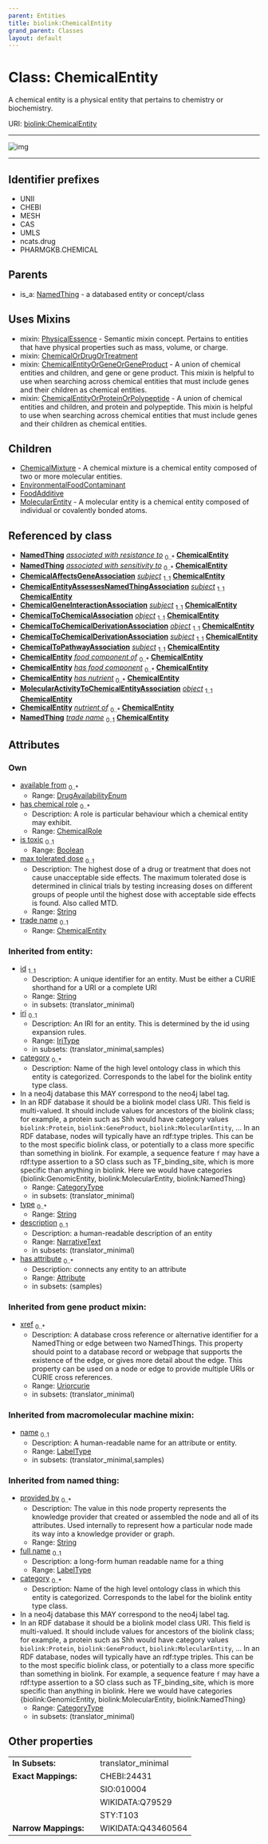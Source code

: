 ```yaml
---
parent: Entities
title: biolink:ChemicalEntity
grand_parent: Classes
layout: default
---
```


# Class: ChemicalEntity


A chemical entity is a physical entity that pertains to chemistry or biochemistry.

URI: [biolink:ChemicalEntity](https://w3id.org/biolink/vocab/ChemicalEntity)


---

![img](https://yuml.me/diagram/nofunky;dir:TB/class/[PhysicalEssence],[NamedThing],[MolecularEntity],[MolecularActivityToChemicalEntityAssociation],[FoodAdditive],[EnvironmentalFoodContaminant],[ChemicalToPathwayAssociation],[ChemicalToChemicalDerivationAssociation],[ChemicalToChemicalAssociation],[ChemicalRole],[ChemicalOrDrugOrTreatment],[ChemicalMixture],[ChemicalGeneInteractionAssociation],[ChemicalEntityOrProteinOrPolypeptide],[ChemicalEntityOrGeneOrGeneProduct],[ChemicalEntityAssessesNamedThingAssociation],[ChemicalRole]%3Chas%20chemical%20role%200..%2A-%20[ChemicalEntity%7Cavailable_from:DrugAvailabilityEnum%20%2A;max_tolerated_dose:string%20%3F;is_toxic:boolean%20%3F;provided_by(i):string%20%2A;xref(i):uriorcurie%20%2A;full_name(i):label_type%20%3F;category(i):category_type%20%2B;id(i):string;iri(i):iri_type%20%3F;type(i):string%20%2A;name(i):label_type%20%3F;description(i):narrative_text%20%3F],[ChemicalEntity]%3Ctrade%20name%200..1-%20[ChemicalEntity],[ChemicalAffectsGeneAssociation]-%20subject%201..1%3E[ChemicalEntity],[ChemicalEntityAssessesNamedThingAssociation]-%20subject%201..1%3E[ChemicalEntity],[ChemicalGeneInteractionAssociation]-%20subject%201..1%3E[ChemicalEntity],[ChemicalToChemicalAssociation]-%20object%201..1%3E[ChemicalEntity],[ChemicalToChemicalDerivationAssociation]-%20object%201..1%3E[ChemicalEntity],[ChemicalToChemicalDerivationAssociation]-%20subject%201..1%3E[ChemicalEntity],[ChemicalToPathwayAssociation]-%20subject%201..1%3E[ChemicalEntity],[MolecularActivityToChemicalEntityAssociation]-%20object%201..1%3E[ChemicalEntity],[ChemicalEntity]uses%20-.-%3E[PhysicalEssence],[ChemicalEntity]uses%20-.-%3E[ChemicalOrDrugOrTreatment],[ChemicalEntity]uses%20-.-%3E[ChemicalEntityOrGeneOrGeneProduct],[ChemicalEntity]uses%20-.-%3E[ChemicalEntityOrProteinOrPolypeptide],[ChemicalEntity]%5E-[MolecularEntity],[ChemicalEntity]%5E-[FoodAdditive],[ChemicalEntity]%5E-[EnvironmentalFoodContaminant],[ChemicalEntity]%5E-[ChemicalMixture],[NamedThing]%5E-[ChemicalEntity],[ChemicalAffectsGeneAssociation],[Attribute])

---


## Identifier prefixes

 * UNII
 * CHEBI
 * MESH
 * CAS
 * UMLS
 * ncats.drug
 * PHARMGKB.CHEMICAL

## Parents

 *  is_a: [NamedThing](NamedThing.md) - a databased entity or concept/class

## Uses Mixins

 *  mixin: [PhysicalEssence](PhysicalEssence.md) - Semantic mixin concept.  Pertains to entities that have physical properties such as mass, volume, or charge.
 *  mixin: [ChemicalOrDrugOrTreatment](ChemicalOrDrugOrTreatment.md)
 *  mixin: [ChemicalEntityOrGeneOrGeneProduct](ChemicalEntityOrGeneOrGeneProduct.md) - A union of chemical entities and children, and gene or gene product. This mixin is helpful to use when searching across chemical entities that must include genes and their children as chemical entities.
 *  mixin: [ChemicalEntityOrProteinOrPolypeptide](ChemicalEntityOrProteinOrPolypeptide.md) - A union of chemical entities and children, and protein and polypeptide. This mixin is helpful to use when searching across chemical entities that must include genes and their children as chemical entities.

## Children

 * [ChemicalMixture](ChemicalMixture.md) - A chemical mixture is a chemical entity composed of two or more molecular entities.
 * [EnvironmentalFoodContaminant](EnvironmentalFoodContaminant.md)
 * [FoodAdditive](FoodAdditive.md)
 * [MolecularEntity](MolecularEntity.md) - A molecular entity is a chemical entity composed of individual or covalently bonded atoms.

## Referenced by class

 *  **[NamedThing](NamedThing.md)** *[associated with resistance to](associated_with_resistance_to.md)*  <sub>0..\*</sub>  **[ChemicalEntity](ChemicalEntity.md)**
 *  **[NamedThing](NamedThing.md)** *[associated with sensitivity to](associated_with_sensitivity_to.md)*  <sub>0..\*</sub>  **[ChemicalEntity](ChemicalEntity.md)**
 *  **[ChemicalAffectsGeneAssociation](ChemicalAffectsGeneAssociation.md)** *[subject](subject.md)*  <sub>1..1</sub>  **[ChemicalEntity](ChemicalEntity.md)**
 *  **[ChemicalEntityAssessesNamedThingAssociation](ChemicalEntityAssessesNamedThingAssociation.md)** *[subject](subject.md)*  <sub>1..1</sub>  **[ChemicalEntity](ChemicalEntity.md)**
 *  **[ChemicalGeneInteractionAssociation](ChemicalGeneInteractionAssociation.md)** *[subject](subject.md)*  <sub>1..1</sub>  **[ChemicalEntity](ChemicalEntity.md)**
 *  **[ChemicalToChemicalAssociation](ChemicalToChemicalAssociation.md)** *[object](object.md)*  <sub>1..1</sub>  **[ChemicalEntity](ChemicalEntity.md)**
 *  **[ChemicalToChemicalDerivationAssociation](ChemicalToChemicalDerivationAssociation.md)** *[object](object.md)*  <sub>1..1</sub>  **[ChemicalEntity](ChemicalEntity.md)**
 *  **[ChemicalToChemicalDerivationAssociation](ChemicalToChemicalDerivationAssociation.md)** *[subject](subject.md)*  <sub>1..1</sub>  **[ChemicalEntity](ChemicalEntity.md)**
 *  **[ChemicalToPathwayAssociation](ChemicalToPathwayAssociation.md)** *[subject](subject.md)*  <sub>1..1</sub>  **[ChemicalEntity](ChemicalEntity.md)**
 *  **[ChemicalEntity](ChemicalEntity.md)** *[food component of](food_component_of.md)*  <sub>0..\*</sub>  **[ChemicalEntity](ChemicalEntity.md)**
 *  **[ChemicalEntity](ChemicalEntity.md)** *[has food component](has_food_component.md)*  <sub>0..\*</sub>  **[ChemicalEntity](ChemicalEntity.md)**
 *  **[ChemicalEntity](ChemicalEntity.md)** *[has nutrient](has_nutrient.md)*  <sub>0..\*</sub>  **[ChemicalEntity](ChemicalEntity.md)**
 *  **[MolecularActivityToChemicalEntityAssociation](MolecularActivityToChemicalEntityAssociation.md)** *[object](object.md)*  <sub>1..1</sub>  **[ChemicalEntity](ChemicalEntity.md)**
 *  **[ChemicalEntity](ChemicalEntity.md)** *[nutrient of](nutrient_of.md)*  <sub>0..\*</sub>  **[ChemicalEntity](ChemicalEntity.md)**
 *  **[NamedThing](NamedThing.md)** *[trade name](trade_name.md)*  <sub>0..1</sub>  **[ChemicalEntity](ChemicalEntity.md)**

## Attributes


### Own

 * [available from](available_from.md)  <sub>0..\*</sub>
     * Range: [DrugAvailabilityEnum](DrugAvailabilityEnum.md)
 * [has chemical role](has_chemical_role.md)  <sub>0..\*</sub>
     * Description: A role is particular behaviour which a chemical entity may exhibit.
     * Range: [ChemicalRole](ChemicalRole.md)
 * [is toxic](is_toxic.md)  <sub>0..1</sub>
     * Range: [Boolean](types/Boolean.md)
 * [max tolerated dose](max_tolerated_dose.md)  <sub>0..1</sub>
     * Description: The highest dose of a drug or treatment that does not cause unacceptable side effects. The maximum tolerated dose is determined in clinical trials by testing increasing doses on different groups of people until the highest dose with acceptable side effects is found. Also called MTD.
     * Range: [String](types/String.md)
 * [trade name](trade_name.md)  <sub>0..1</sub>
     * Range: [ChemicalEntity](ChemicalEntity.md)

### Inherited from entity:

 * [id](id.md)  <sub>1..1</sub>
     * Description: A unique identifier for an entity. Must be either a CURIE shorthand for a URI or a complete URI
     * Range: [String](types/String.md)
     * in subsets: (translator_minimal)
 * [iri](iri.md)  <sub>0..1</sub>
     * Description: An IRI for an entity. This is determined by the id using expansion rules.
     * Range: [IriType](types/IriType.md)
     * in subsets: (translator_minimal,samples)
 * [category](category.md)  <sub>0..\*</sub>
     * Description: Name of the high level ontology class in which this entity is categorized. Corresponds to the label for the biolink entity type class.
 * In a neo4j database this MAY correspond to the neo4j label tag.
 * In an RDF database it should be a biolink model class URI.
This field is multi-valued. It should include values for ancestors of the biolink class; for example, a protein such as Shh would have category values `biolink:Protein`, `biolink:GeneProduct`, `biolink:MolecularEntity`, ...
In an RDF database, nodes will typically have an rdf:type triples. This can be to the most specific biolink class, or potentially to a class more specific than something in biolink. For example, a sequence feature `f` may have a rdf:type assertion to a SO class such as TF_binding_site, which is more specific than anything in biolink. Here we would have categories {biolink:GenomicEntity, biolink:MolecularEntity, biolink:NamedThing}
     * Range: [CategoryType](types/CategoryType.md)
     * in subsets: (translator_minimal)
 * [type](type.md)  <sub>0..\*</sub>
     * Range: [String](types/String.md)
 * [description](description.md)  <sub>0..1</sub>
     * Description: a human-readable description of an entity
     * Range: [NarrativeText](types/NarrativeText.md)
     * in subsets: (translator_minimal)
 * [has attribute](has_attribute.md)  <sub>0..\*</sub>
     * Description: connects any entity to an attribute
     * Range: [Attribute](Attribute.md)
     * in subsets: (samples)

### Inherited from gene product mixin:

 * [xref](xref.md)  <sub>0..\*</sub>
     * Description: A database cross reference or alternative identifier for a NamedThing or edge between two  NamedThings.  This property should point to a database record or webpage that supports the existence of the edge, or  gives more detail about the edge. This property can be used on a node or edge to provide multiple URIs or CURIE cross references.
     * Range: [Uriorcurie](types/Uriorcurie.md)
     * in subsets: (translator_minimal)

### Inherited from macromolecular machine mixin:

 * [name](name.md)  <sub>0..1</sub>
     * Description: A human-readable name for an attribute or entity.
     * Range: [LabelType](types/LabelType.md)
     * in subsets: (translator_minimal,samples)

### Inherited from named thing:

 * [provided by](provided_by.md)  <sub>0..\*</sub>
     * Description: The value in this node property represents the knowledge provider that created or assembled the node and all of its attributes.  Used internally to represent how a particular node made its way into a knowledge provider or graph.
     * Range: [String](types/String.md)
 * [full name](full_name.md)  <sub>0..1</sub>
     * Description: a long-form human readable name for a thing
     * Range: [LabelType](types/LabelType.md)
 * [category](category.md)  <sub>0..\*</sub>
     * Description: Name of the high level ontology class in which this entity is categorized. Corresponds to the label for the biolink entity type class.
 * In a neo4j database this MAY correspond to the neo4j label tag.
 * In an RDF database it should be a biolink model class URI.
This field is multi-valued. It should include values for ancestors of the biolink class; for example, a protein such as Shh would have category values `biolink:Protein`, `biolink:GeneProduct`, `biolink:MolecularEntity`, ...
In an RDF database, nodes will typically have an rdf:type triples. This can be to the most specific biolink class, or potentially to a class more specific than something in biolink. For example, a sequence feature `f` may have a rdf:type assertion to a SO class such as TF_binding_site, which is more specific than anything in biolink. Here we would have categories {biolink:GenomicEntity, biolink:MolecularEntity, biolink:NamedThing}
     * Range: [CategoryType](types/CategoryType.md)
     * in subsets: (translator_minimal)

## Other properties

|  |  |  |
| --- | --- | --- |
| **In Subsets:** | | translator_minimal |
| **Exact Mappings:** | | CHEBI:24431 |
|  | | SIO:010004 |
|  | | WIKIDATA:Q79529 |
|  | | STY:T103 |
| **Narrow Mappings:** | | WIKIDATA:Q43460564 |

